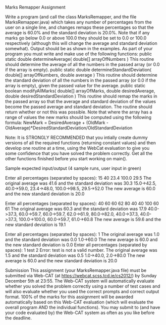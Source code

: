 Marks Remapper Assignment

Write a program (and call the class MarksRemapper, and the file MarksRemapper.java) which takes any number of percentages from the user on a single line, and changes remaps these percentages so that the average is 60.0% and the standard deviation is 20.0%.    Note that if any marks go below 0.0 or above 100.0 they should be set to 0.0 or 100.0 respectively (although this will change the average and standard deviation somewhat).  Output should be as shown in the examples.
As part of your program you must write and make use of the following functions:
public static double determineAverage( double[] arrayOfNumbers )  This routine should determine the average of all the numbers in the passed array (or 0.0 if the array is empty).
public static double determineStandardDeviation( double[] arrayOfNumbers, double average )  This routine should determine the standard deviation of all the numbers in the passed array (or 0.0 if the array is empty), given the passed value for the average.
public static boolean modifyAllMarks( double[] arrayOfMarks, double desiredAverage, double desiredStandardDeviation )  This routine should remap the marks in the passed array so that the average and standard deviation of the values become the passed average and standard deviation.  The routine should return whether or not this was possible.  Note that where the array has a range of values the new marks should be computed using the following formula:
NewMark = DesiredAverage + (OldMark - OldAverage)*DesiredStandardDeviation/OldStandardDeviation

Note:  It is STRONGLY RECOMMENDED that you intially create dummy versions of all the required functions (returning constant values) and then develop one routine at a time, using the WebCat evaluation to give you some confidence that you have solved the problem correctly.  Get all the other functions finished before you start working on main().

Sample expected input/output (4 sample runs, user input in green)

Enter all percentages (separated by spaces): 15 40 23.4 100.0 29.5
The original average was 41.6 and the standard deviation was 30.3
15.0->42.5, 40.0->59.0, 23.4->48.0, 100.0->98.5, 29.5->52.0
The new average is 60.0 and the new standard deviation is 20.0

Enter all percentages (separated by spaces): 40 60 60 62 80 40 40 100 60 61
The original average was 60.3 and the standard deviation was 17.9
40.0->37.3, 60.0->59.7, 60.0->59.7, 62.0->61.9, 80.0->82.0, 40.0->37.3, 40.0->37.3, 100.0->100.0, 60.0->59.7, 61.0->60.8
The new average is 59.6 and the new standard deviation is 19.1

Enter all percentages (separated by spaces): 1
The original average was 1.0 and the standard deviation was 0.0
1.0->60.0
The new average is 60.0 and the new standard deviation is 0.0
Enter all percentages (separated by spaces): 1 test 2
 Error: test is not a valid number.
The original average was 1.5 and the standard deviation was 0.5
1.0->40.0, 2.0->80.0
The new average is 60.0 and the new standard deviation is 20.0
 
Submission
This assignment (your MarksRemapper.java file) must be submitted via Web-CAT (at https://webcat.scss.tcd.ie/cs2012/) by Sunday December 5th at 23:55.  The Web-CAT system will automatically evaluate whether you solved the problem correctly using a number of test cases and will also evaluate whether you used the correct prompts and correct output format.  100% of the marks for this assignment will be awarded automatically based on this Web-CAT evaluation (which will evaluate the overall program AND the individual functions).  You may submit to (and have your code evaluated by) the Web-CAT system as often as you like before the deadline.
